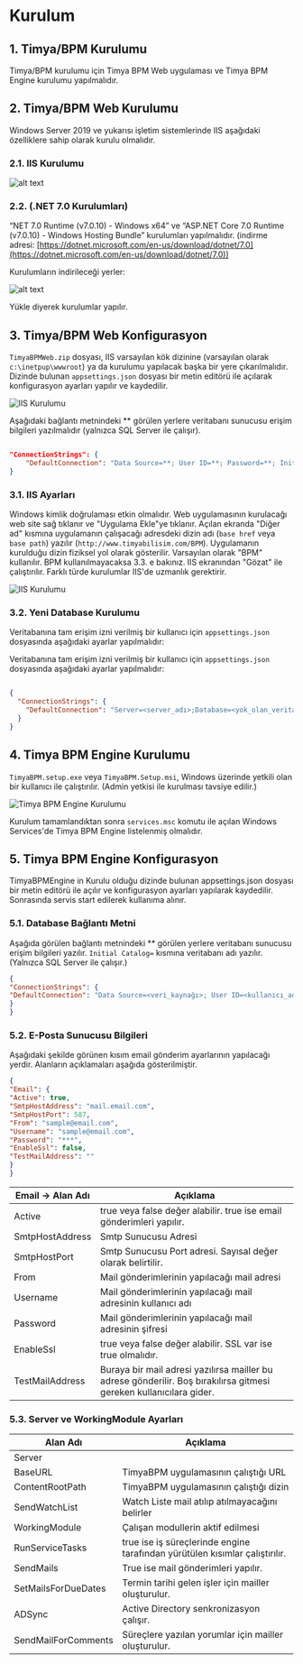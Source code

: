  
 
  
# Kurulum 

## 1. Timya/BPM Kurulumu
Timya/BPM kurulumu için Timya BPM Web uygulaması ve Timya BPM Engine kurulumu yapılmalıdır.

## 2. Timya/BPM Web Kurulumu
Windows Server 2019 ve yukarısı işletim sistemlerinde IIS aşağıdaki özelliklere sahip olarak kurulu olmalıdır.

### 2.1. IIS Kurulumu

![alt text](/images/iss.png)
 

### 2.2. (.NET 7.0 Kurulumları)
“NET 7.0 Runtime (v7.0.10) - Windows x64” ve “ASP.NET Core 7.0 Runtime (v7.0.10) - Windows Hosting Bundle” kurulumları yapılmalıdır. (indirme adresi: [https://dotnet.microsoft.com/en-us/download/dotnet/7.0](https://dotnet.microsoft.com/en-us/download/dotnet/7.0))

 Kurulumların indirileceği yerler:

![alt text](/images/NET7.png)

Yükle diyerek kurulumlar yapılır.

## 3. Timya/BPM Web Konfigurasyon



`TimyaBPMWeb.zip` dosyası, IIS varsayılan kök dizinine (varsayılan olarak `c:\inetpup\wwwroot`) ya da kurulumu yapılacak başka bir yere çıkarılmalıdır. Dizinde bulunan `appsettings.json` dosyası bir metin editörü ile açılarak konfigurasyon ayarları yapılır ve kaydedilir.

![IIS Kurulumu](/images/web.png)

Aşağıdaki bağlantı metnindeki ** görülen yerlere veritabanı sunucusu erişim bilgileri yazılmalıdır (yalnızca SQL Server ile çalışır).

```json

"ConnectionStrings": {
    "DefaultConnection": "Data Source=**; User ID=**; Password=**; Initial Catalog=**; TrustServerCertificate=True"
}

```


### 3.1. IIS Ayarları

Windows kimlik doğrulaması etkin olmalıdır. Web uygulamasının kurulacağı web site sağ tıklanır ve "Uygulama Ekle"ye tıklanır. Açılan ekranda "Diğer ad" kısmına uygulamanın çalışacağı adresdeki dizin adı (`base href` veya `base path`) yazılır (`http://www.timyabilisim.com/BPM`). Uygulamanın kurulduğu dizin fiziksel yol olarak gösterilir. Varsayılan olarak "BPM" kullanılır. BPM kullanılmayacaksa 3.3. e bakınız. IIS ekranından "Gözat" ile çalıştırılır. Farklı türde kurulumlar IIS'de uzmanlık gerektirir.


![IIS Kurulumu](/images/ISSayarları.png)

### 3.2. Yeni Database Kurulumu

Veritabanına tam erişim izni verilmiş bir kullanıcı için `appsettings.json` dosyasında aşağıdaki ayarlar yapılmalıdır:

Veritabanına tam erişim izni verilmiş bir kullanıcı için `appsettings.json` dosyasında aşağıdaki ayarlar yapılmalıdır:

```json

{
  "ConnectionStrings": {
    "DefaultConnection": "Server=<server_adı>;Database=<yok_olan_veritabanı_adı>;Trusted_Connection=True;MultipleActiveResultSets=true"
  }
}

```


## 4. Timya BPM Engine Kurulumu

`TimyaBPM.setup.exe` veya `TimyaBPM.Setup.msi`, Windows üzerinde yetkili olan bir kullanıcı ile çalıştırılır. (Admin yetkisi ile kurulması tavsiye edilir.)

![Timya BPM Engine Kurulumu](/images/enginekurulum.png)

Kurulum tamamlandıktan sonra `services.msc` komutu ile açılan Windows Services'de Timya BPM Engine listelenmiş olmalıdır.



## 5. Timya BPM Engine Konfigurasyon	

TimyaBPMEngine in Kurulu olduğu dizinde bulunan appsettings.json dosyası bir metin editörü ile açılır ve konfigurasyon ayarları yapılarak kaydedilir. Sonrasında servis start edilerek kullanıma alınır.

### 5.1. Database Bağlantı Metni

Aşağıda görülen bağlantı metnindeki ** görülen yerlere veritabanı sunucusu erişim bilgileri yazılır. `Initial Catalog=` kısmına veritabanı adı yazılır. (Yalnızca SQL Server ile çalışır.)


```json
{
"ConnectionStrings": {
"DefaultConnection": "Data Source=<veri_kaynağı>; User ID=<kullanıcı_adı>; Password=<şifre>; Initial Catalog=<başlangıç_kataloğu>; TrustServerCertificate=True"
}
}
```

### 5.2. E-Posta Sunucusu Bilgileri

Aşağıdaki şekilde görünen kısım email gönderim ayarlarının yapılacağı yerdir. Alanların açıklamaları aşağıda gösterilmiştir.


```json
{
"Email": {
"Active": true,
"SmtpHostAddress": "mail.email.com",
"SmtpHostPort": 587,
"From": "sample@email.com",
"Username": "sample@email.com",
"Password": "***",
"EnableSsl": false,
"TestMailAddress": ""
}
}
```

| Email -> Alan Adı   | Açıklama                                                                                     |
|---------------------|----------------------------------------------------------------------------------------------|
| Active              | true veya false değer alabilir. true ise email gönderimleri yapılır.                         |
| SmtpHostAddress     | Smtp Sunucusu Adresi                                                                         |
| SmtpHostPort        | Smtp Sunucusu Port adresi. Sayısal değer olarak belirtilir.                                  |
| From                | Mail gönderimlerinin yapılacağı mail adresi                                                  |
| Username            | Mail gönderimlerinin yapılacağı mail adresinin kullanıcı adı                                 |
| Password            | Mail gönderimlerinin yapılacağı mail adresinin şifresi                                       |
| EnableSsl           | true veya false değer alabilir. SSL var ise true olmalıdır.                                  |
| TestMailAddress     | Buraya bir mail adresi yazılırsa mailler bu adrese gönderilir. Boş bırakılırsa gitmesi gereken kullanıcılara gider. |



### 5.3. Server ve WorkingModule Ayarları	


| Alan Adı               | Açıklama                                                                                       |
|------------------------|------------------------------------------------------------------------------------------------|
| Server                 |                                                                                                |
| BaseURL                | TimyaBPM uygulamasının çalıştığı URL                                                           |
| ContentRootPath        | TimyaBPM uygulamasının çalıştığı dizin                                                         |
| SendWatchList          | Watch Liste mail atılıp atılmayacağını belirler                                                |
| WorkingModule          | Çalışan modullerin aktif edilmesi                                                              |
| RunServiceTasks        | true ise iş süreçlerinde engine tarafından yürütülen kısımlar çalıştırılır.                    |
| SendMails              | True ise mail gönderimleri yapılır.                                                            |
| SetMailsForDueDates    | Termin tarihi gelen işler için mailler oluşturulur.                                            |
| ADSync                 | Active Directory senkronizasyon çalışır.                                                       |
| SendMailForComments    | Süreçlere yazılan yorumlar için mailler oluşturulur.                                            |




 
 